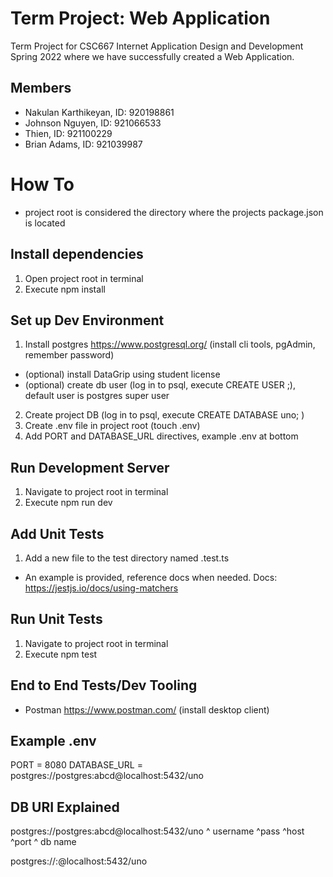 # Term Project: Web Application
Term Project for CSC667 Internet Application Design and Development Spring 2022 where we have successfully created a Web Application.

## Members
- Nakulan Karthikeyan, ID: 920198861
- Johnson Nguyen, ID: 921066533
- Thien, ID: 921100229
- Brian Adams, ID: 921039987


# How To
* project root is considered the directory where the projects package.json is located

## Install dependencies
1. Open project root in terminal
2. Execute npm install

## Set up Dev Environment
1. Install postgres https://www.postgresql.org/  (install cli tools, pgAdmin, remember password)
-  (optional) install DataGrip using student license
-  (optional) create db user (log in to psql, execute CREATE USER <user name here>;), default user is postgres super user
2. Create project DB (log in to psql, execute CREATE DATABASE uno; )
3. Create .env file in project root (touch .env)
4. Add PORT and DATABASE_URL directives, example .env at bottom

## Run Development Server
1. Navigate to project root in terminal
2. Execute npm run dev

## Add Unit Tests
1. Add a new file to the test directory named <file to test>.test.ts
- An example is provided, reference docs when needed. Docs: https://jestjs.io/docs/using-matchers

## Run Unit Tests
1. Navigate to project root in terminal
2. Execute npm test

## End to End Tests/Dev Tooling
- Postman https://www.postman.com/ (install desktop client)

## Example .env
PORT = 8080
DATABASE_URL = postgres://postgres:abcd@localhost:5432/uno


## DB URI Explained
postgres://postgres:abcd@localhost:5432/uno
           ^ username ^pass  ^host  ^port ^ db name

postgres://<username>:<password>@localhost:5432/uno